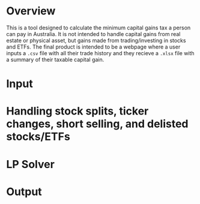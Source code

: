 # Overview

This is a tool designed to calculate the minimum capital gains tax a person can pay in Australia.
It is not intended to handle capital gains from real estate or physical asset, but gains made from trading/investing in stocks and ETFs.
The final product is intended to be a webpage where a user inputs a `.csv` file with all their trade history and they recieve a `.xlsx` file with a summary of their taxable capital gain.

# Input

# Handling stock splits, ticker changes, short selling, and delisted stocks/ETFs

# LP Solver

# Output
